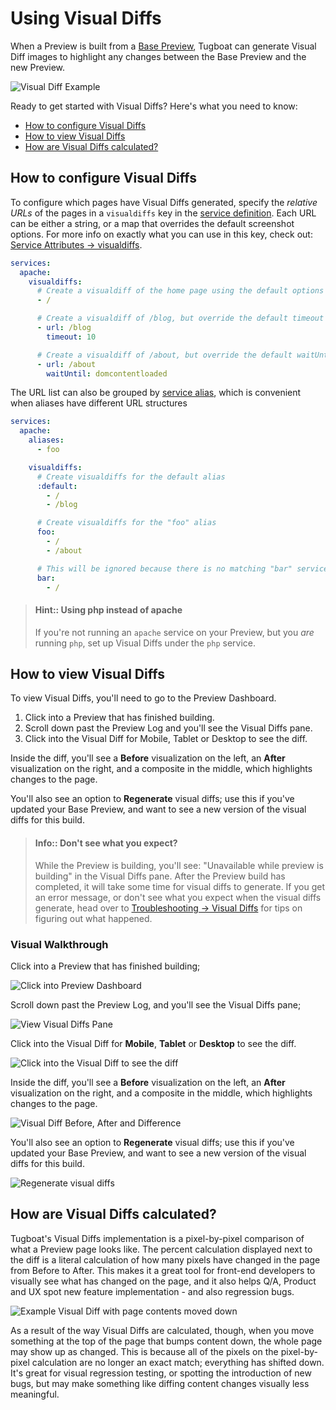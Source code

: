 # Using Visual Diffs

When a Preview is built from a
[Base Preview](../building-a-preview/work-with-base-previews/index.md#how-to-set-a-base-preview),
Tugboat can generate Visual Diff images to highlight any changes between the
Base Preview and the new Preview.

![Visual Diff Example](_images/visualdiff.png)

Ready to get started with Visual Diffs? Here's what you need to know:

- [How to configure Visual Diffs](#how-to-configure-visual-diffs)
- [How to view Visual Diffs](#how-to-view-visual-diffs)
- [How are Visual Diffs calculated?](#how-are-visual-diffs-calculated)

## How to configure Visual Diffs

To configure which pages have Visual Diffs generated, specify the _relative
URLs_ of the pages in a `visualdiffs` key in the
[service definition](../setting-up-services/index.md). Each URL can be either a
string, or a map that overrides the default screenshot options. For more info on
exactly what you can use in this key, check out:
[Service Attributes -> visualdiffs](../setting-up-services/services-reference/index.md#visualdiffs).

```yaml
services:
  apache:
    visualdiffs:
      # Create a visualdiff of the home page using the default options
      - /

      # Create a visualdiff of /blog, but override the default timeout option
      - url: /blog
        timeout: 10

      # Create a visualdiff of /about, but override the default waitUntil option
      - url: /about
        waitUntil: domcontentloaded
```

The URL list can also be grouped by
[service alias](../setting-up-services/services-reference/index.md#aliases),
which is convenient when aliases have different URL structures

```yaml
services:
  apache:
    aliases:
      - foo

    visualdiffs:
      # Create visualdiffs for the default alias
      :default:
        - /
        - /blog

      # Create visualdiffs for the "foo" alias
      foo:
        - /
        - /about

      # This will be ignored because there is no matching "bar" service alias
      bar:
        - /
```

> #### Hint:: Using php instead of apache
>
> If you're not running an `apache` service on your Preview, but you _are_
> running `php`, set up Visual Diffs under the `php` service.

## How to view Visual Diffs

To view Visual Diffs, you'll need to go to the Preview Dashboard.

1. Click into a Preview that has finished building.
2. Scroll down past the Preview Log and you'll see the Visual Diffs pane.
3. Click into the Visual Diff for Mobile, Tablet or Desktop to see the diff.

Inside the diff, you'll see a **Before** visualization on the left, an **After**
visualization on the right, and a composite in the middle, which highlights
changes to the page.

You'll also see an option to **Regenerate** visual diffs; use this if you've
updated your Base Preview, and want to see a new version of the visual diffs for
this build.

> #### Info:: Don't see what you expect?
>
> While the Preview is building, you'll see: "Unavailable while preview is
> building" in the Visual Diffs pane. After the Preview build has completed, it
> will take some time for visual diffs to generate. If you get an error message,
> or don't see what you expect when the visual diffs generate, head over to
> [Troubleshooting -> Visual Diffs](../troubleshooting/index.md#troubleshooting-visual-diffs)
> for tips on figuring out what happened.

### Visual Walkthrough

Click into a Preview that has finished building;

![Click into Preview Dashboard](../_images/visual-diffs-click-into-preview.png)

Scroll down past the Preview Log, and you'll see the Visual Diffs pane;

![View Visual Diffs Pane](../_images/visual-diffs-scroll-to-view-visual-diffs.png)

Click into the Visual Diff for **Mobile**, **Tablet** or **Desktop** to see the
diff.

![Click into the Visual Diff to see the diff](../_images/visual-diffs-click-into-mobile-to-view-diff.png)

Inside the diff, you'll see a **Before** visualization on the left, an **After**
visualization on the right, and a composite in the middle, which highlights
changes to the page.

![Visual Diff Before, After and Difference](../_images/visual-diffs-before-after-example.png)

You'll also see an option to **Regenerate** visual diffs; use this if you've
updated your Base Preview, and want to see a new version of the visual diffs for
this build.

![Regenerate visual diffs](../_images/visual-diffs-regenerate.png)

## How are Visual Diffs calculated?

Tugboat's Visual Diffs implementation is a pixel-by-pixel comparison of what a
Preview page looks like. The percent calculation displayed next to the diff is a
literal calculation of how many pixels have changed in the page from Before to
After. This makes it a great tool for front-end developers to visually see what
has changed on the page, and it also helps Q/A, Product and UX spot new feature
implementation - and also regression bugs.

![Example Visual Diff with page contents moved down](../_images/visual-diffs-page-contents-moved-down.png)

As a result of the way Visual Diffs are calculated, though, when you move
something at the top of the page that bumps content down, the whole page may
show up as changed. This is because all of the pixels on the pixel-by-pixel
calculation are no longer an exact match; everything has shifted down. It's
great for visual regression testing, or spotting the introduction of new bugs,
but may make something like diffing content changes visually less meaningful.
